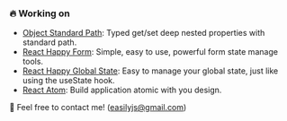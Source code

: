 ### 🔥 Working on 

- [Object Standard Path](https://github.com/react-earth/object-standard-path): Typed get/set deep nested properties with standard path.
- [React Happy Form](https://github.com/react-earth/react-happy-form): Simple, easy to use, powerful form state manage tools.
- [React Happy Global State](https://github.com/react-earth/react-happy-global-state): Easy to manage your global state, just like using the useState hook.
- [React Atom](https://github.com/react-earth/react-atom): Build application atomic with you design.

👋 Feel free to contact me! (easilyjs@gmail.com)
